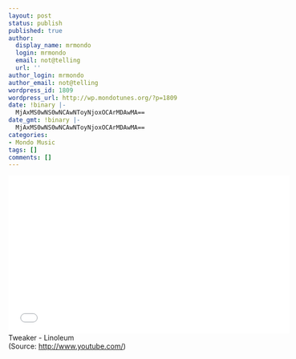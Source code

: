 ```yaml
---
layout: post
status: publish
published: true
author:
  display_name: mrmondo
  login: mrmondo
  email: not@telling
  url: ''
author_login: mrmondo
author_email: not@telling
wordpress_id: 1809
wordpress_url: http://wp.mondotunes.org/?p=1809
date: !binary |-
  MjAxMS0wNS0wNCAwNToyNjoxOCArMDAwMA==
date_gmt: !binary |-
  MjAxMS0wNS0wNCAwNToyNjoxOCArMDAwMA==
categories:
- Mondo Music
tags: []
comments: []
---
```

<iframe width="560" height="315" src="//www.youtube.com/embed/Y55305sxK50" frameborder="0"> </iframe>
Tweaker - Linoleum
<div class="attribution">(<span>Source:</span> <a href="http://www.youtube.com/">http://www.youtube.com/</a>)</div>
